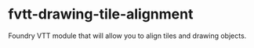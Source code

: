 # fvtt-drawing-tile-alignment
Foundry VTT module that will allow you to align tiles and drawing objects.
